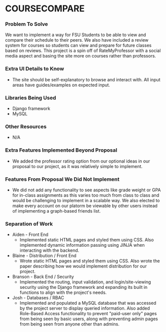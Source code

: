 # COURSECOMPARE

### Problem To Solve

We want to implement a way for FSU Students to be able to view and compare their schedule to their peers. We also have included a review system for courses so students can view and prepare for future classes based on reviews. This project is a spin off of RateMyProfessor with a social media aspect and basing the site more on courses rather than professors.

### Extra UI Details to Know
- The site should be self-explanatory to browse and interact with. All input areas have guides/examples on expected input.
### Libraries Being Used
- Django framework
- MySQL
### Other Resources
- N/A
### Extra Features Implemented Beyond Proposal
- We added the professor rating option from our optional ideas in our proposal to our project, as it was relatively simple
to implement.
### Features From Proposal We Did Not Implement
-  We did not add any functionality to see aspects like grade weight or GPA for in-class assignments as this
varies too much from class to class and would be challenging to implement in a scalable way. We also elected to
make every account on our platorm be viewable by other users instead of implementing a graph-based friends list.
### Separation of Work
- Aiden - Front End
    - Implemented static HTML pages and styled them using CSS. Also implemented dynamic information passing using JINJA
      when interacting with the backend.
- Blaine - Distribution / Front End
    - Wrote static HTML pages and styled them using CSS. Also wrote the paper describing how we would implement
      distribution for our project.
- Branson - Back End / Security
    - Implemented the routing, input validation, and login/site-viewing security using the Django framework and expanding
      its built in functions to align with the project's needs. 
- Josh - Databases / RBAC
    - Implemented and populated a MySQL database that was accessed by the project server to display queried information.
      Also added Role-Based Access functionality to prevent "paid-user only" pages from being seen by basic users, along
      with preventing admin pages from being seen from anyone other than admins.